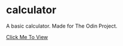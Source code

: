 # calculator

A basic calculator. Made for The Odin Project.

[Click Me To View](https://rileyloudon.github.io/calculator/)
